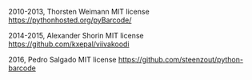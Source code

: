 2010-2013, Thorsten Weimann
    MIT license
    https://pythonhosted.org/pyBarcode/

2014-2015, Alexander Shorin
    MIT license
    https://github.com/kxepal/viivakoodi

2016, Pedro Salgado
    MIT license
    https://github.com/steenzout/python-barcode
